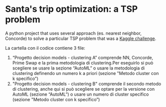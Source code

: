 # Santa's trip optimization: a TSP problem

A python project that uses several approach (es. nearest neighbor, Concorde) to solve a particular TSP problem that was a [Kaggle challenge](https://www.kaggle.com/c/traveling-santa-2018-prime-paths).




La cartella con il codice contiene 3 file:
1. “Progetto decision models - clustering A” comprende NN, Concorde, Prime Swap e la prima metodologia di clustering.Per eseguirlo si può scegliere se usare la sezione “AutoML” o usare la metodologia di clustering definendo un numero k a priori (sezione "Metodo cluster con k specifico”)
2. "Progetto decision models - clustering B" comprende il secondo metodo di clustering, anche qui si può scegliere se optare per la versione con AutoML (sezione “AutoML”) o usare un numero di cluster specifico (sezione "Metodo cluster con k specifico”)
